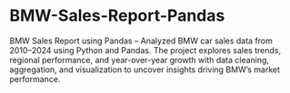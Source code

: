 # BMW-Sales-Report-Pandas
BMW Sales Report using Pandas – Analyzed BMW car sales data from 2010–2024 using Python and Pandas. The project explores sales trends, regional performance, and year-over-year growth with data cleaning, aggregation, and visualization to uncover insights driving BMW’s market performance.
